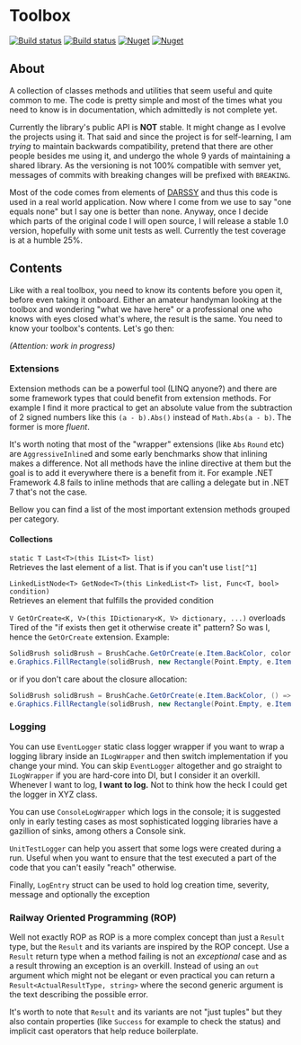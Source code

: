 # Toolbox

[![Build status](https://ci.appveyor.com/api/projects/status/73usvufg8c3a0csq/branch/master?svg=true&passingText=master%20-%20OK&failingText=master%20-%20FAILED&pendingText=master%20-%20PENDING)](https://ci.appveyor.com/project/adamstyl/toolbox/branch/master)
[![Build status](https://ci.appveyor.com/api/projects/status/73usvufg8c3a0csq/branch/develop?svg=true&passingText=dev%20-%20OK&failingText=dev%20-%20FAILED&pendingText=dev%20-%20PENDING)](https://ci.appveyor.com/project/adamstyl/toolbox/branch/develop)
[![Nuget](https://img.shields.io/nuget/v/MmiSoft.Core?label=Toolbox)](https://www.nuget.org/packages/MmiSoft.Core/)
[![Nuget](https://img.shields.io/nuget/v/MmiSoft.Core.System?label=Index%20Api)](https://www.nuget.org/packages/MmiSoft.Core.System/)

## About
A collection of classes methods and utilities that seem useful and quite common to me. The code is pretty simple and most of the times what you need to know is in documentation, which admittedly is not complete yet.

Currently the library's public API is **NOT** stable. It might change as I evolve the projects using it. That said and since the project is for self-learning, I am _trying_ to maintain backwards compatibility, pretend that there are other people besides me using it, and undergo the whole 9 yards of maintaining a shared library. As the versioning is not 100% compatible with semver yet, messages of commits with breaking changes will be prefixed with `BREAKING`.

Most of the code comes from elements of [DARSSY](http://darssy.com) and thus this code is used in a real world application. Now where I come from we use to say "one equals none" but I say one is better than none. Anyway, once I decide which parts of the original code I will open source, I will release a stable 1.0 version, hopefully with some unit tests as well. Currently the test coverage is at a humble 25%.

## Contents
Like with a real toolbox, you need to know its contents before you open it, before even taking it onboard. Either an amateur handyman looking at the toolbox and wondering "what we have here" or a professional one who knows with eyes closed what's where, the result is the same. You need to know your toolbox's contents. Let's go then:

_(Attention: work in progress)_

### Extensions

Extension methods can be a powerful tool (LINQ anyone?) and there are some framework types that could benefit from extension methods. For example I find it more practical to get an absolute value from the subtraction of 2 signed numbers like this `(a - b).Abs()` instead of `Math.Abs(a - b)`. The former is more _fluent_.

It's worth noting that most of the "wrapper" extensions (like `Abs` `Round` etc) are `AggressiveInline`d and some early benchmarks show that inlining makes a difference. Not all methods have the inline directive at them but the goal is to add it everywhere there is a benefit from it. For example .NET Framework 4.8 fails to inline methods that are calling a delegate but in .NET 7 that's not the case.

Bellow you can find a list of the most important extension methods grouped per category.

#### Collections

`static T Last<T>(this IList<T> list)`<br/>
Retrieves the last element of a list. That is if you can't use `list[^1]`

`LinkedListNode<T> GetNode<T>(this LinkedList<T> list, Func<T, bool> condition)`<br/>
Retrieves an element that fulfills the provided condition

`V GetOrCreate<K, V>(this IDictionary<K, V> dictionary, ...)` overloads<br/>
Tired of the "if exists then get it otherwise create it" pattern? So was I, hence the `GetOrCreate` extension. Example:
```csharp
SolidBrush solidBrush = BrushCache.GetOrCreate(e.Item.BackColor, color => new SolidBrush(color));
e.Graphics.FillRectangle(solidBrush, new Rectangle(Point.Empty, e.Item.Size));
```
or if you don't care about the closure allocation:

```csharp
SolidBrush solidBrush = BrushCache.GetOrCreate(e.Item.BackColor, () => new SolidBrush(e.Item.BackColor));
e.Graphics.FillRectangle(solidBrush, new Rectangle(Point.Empty, e.Item.Size));
```

### Logging
You can use `EventLogger` static class logger wrapper if you want to wrap a logging library inside an `ILogWrapper` and then switch implementation if you change your mind. You can skip `EventLogger` altogether and go straight to `ILogWrapper` if you are hard-core into DI, but I consider it an overkill. Whenever I want to log, **I want to log.** Not to think how the heck I could get the logger in XYZ class.

You can use `ConsoleLogWrapper` which logs in the console; it is suggested only in early testing cases as most sophisticated logging libraries have a gazillion of sinks, among others a Console sink.

`UnitTestLogger` can help you assert that some logs were created during a run. Useful when you want to ensure that the test executed a part of the code that you can't easily "reach" otherwise. 

Finally, `LogEntry` struct can be used to hold log creation time, severity, message and optionally the exception

### Railway Oriented Programming (ROP)
Well not exactly ROP as ROP is a more complex concept than just a `Result` type, but the `Result` and its variants are inspired by the ROP concept. Use a `Result` return type when a method failing is not an _exceptional_ case and as a result throwing an exception is an overkill. Instead of using an `out` argument which might not be elegant or even practical you can return a `Result<ActualResultType, string>` where the second generic argument is the text describing the possible error.

It's worth to note that `Result` and its variants are not "just tuples" but they also contain properties (like `Success` for example to check the status) and implicit cast operators that help reduce boilerplate.
